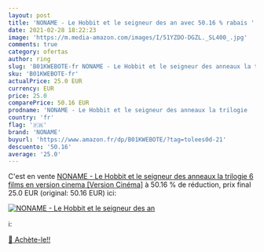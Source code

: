 ```yaml
---
layout: post
title: 'NONAME - Le Hobbit et le seigneur des an avec 50.16 % rabais '
date: 2021-02-28 18:22:23
image: 'https://m.media-amazon.com/images/I/51YZDO-DGZL._SL400_.jpg'
comments: true
category: ofertas
author: ring
slug: 'B01KWEBOTE-fr NONAME - Le Hobbit et le seigneur des anneaux la trilogie...'
sku: 'B01KWEBOTE-fr'
actualPrice: 25.0 EUR
currency: EUR
price: 25.0
comparePrice: 50.16 EUR
prodname: 'NONAME - Le Hobbit et le seigneur des anneaux la trilogie   6 films en version cinema   [Version Cinéma]'
country: 'fr'
flag: '🇫🇷'
brand: 'NONAME'
buyurl: 'https://www.amazon.fr/dp/B01KWEBOTE/?tag=tolees0d-21'
descuento: '50.16'
average: '25.0'
---
```


C'est en vente [NONAME - Le Hobbit et le seigneur des anneaux la trilogie   6 films en version cinema   [Version Cinéma]](https://www.amazon.fr/dp/B01KWEBOTE/?tag=tolees0d-21)  à  50.16 % de réduction, prix final  25.0 EUR (original: 50.16 EUR) ici:

[![NONAME - Le Hobbit et le seigneur des an](https://m.media-amazon.com/images/I/51YZDO-DGZL._SL400_.jpg)](https://www.amazon.fr/dp/B01KWEBOTE/?tag=tolees0d-21)

ℹ️:


[🛒 Achète-le!!](https://www.amazon.fr/dp/B01KWEBOTE/?tag=tolees0d-21)
